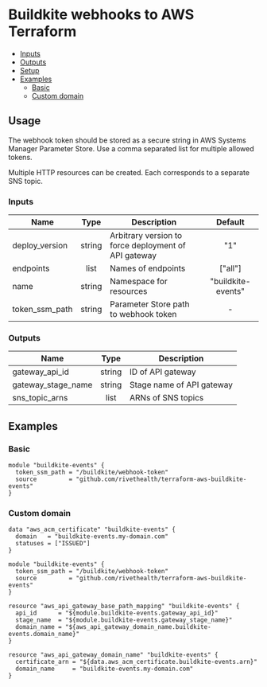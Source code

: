 # Buildkite webhooks to AWS Terraform

* [Inputs](#inputs)
* [Outputs](#outputs)
* [Setup](#setup)
* [Examples](#usage)
  * [Basic](#basic)
  * [Custom domain](#custom-domain)

## Usage

The webhook token should be stored as a secure string in AWS Systems Manager Parameter Store. Use a comma separated list for multiple allowed tokens.

Multiple HTTP resources can be created. Each corresponds to a separate SNS topic.

### Inputs

| Name | Type | Description | Default |
|------|:----:|-------------|:-------:|
| deploy_version | string | Arbitrary version to force deployment of API gateway | "1" |
| endpoints | list | Names of endpoints | ["all"]
| name | string | Namespace for resources | "buildkite-events"
| token_ssm_path | string | Parameter Store path to webhook token | -

### Outputs

| Name | Type | Description |
|------|:----:|-------------|
| gateway_api_id | string | ID of API gateway |
| gateway_stage_name | string | Stage name of API gateway |
| sns_topic_arns | list | ARNs of SNS topics

## Examples

### Basic

```hcl
module "buildkite-events" {
  token_ssm_path = "/buildkite/webhook-token"
  source         = "github.com/rivethealth/terraform-aws-buildkite-events"
}
```

### Custom domain

```hcl
data "aws_acm_certificate" "buildkite-events" {
  domain   = "buildkite-events.my-domain.com"
  statuses = ["ISSUED"]
}

module "buildkite-events" {
  token_ssm_path = "/buildkite/webhook-token"
  source         = "github.com/rivethealth/terraform-aws-buildkite-events"
}

resource "aws_api_gateway_base_path_mapping" "buildkite-events" {
  api_id      = "${module.buildkite-events.gateway_api_id}"
  stage_name  = "${module.buildkite-events.gateway_stage_name}"
  domain_name = "${aws_api_gateway_domain_name.buildkite-events.domain_name}"
}

resource "aws_api_gateway_domain_name" "buildkite-events" {
  certificate_arn = "${data.aws_acm_certificate.buildkite-events.arn}"
  domain_name     = "buildkite-events.my-domain.com"
}
```
